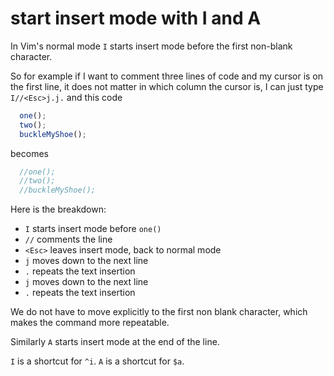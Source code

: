 # start insert mode with I and A

In Vim's normal mode `I` starts insert mode before the first non-blank character.

So for example if I want to comment three lines of code and my cursor is on the
first line, it does not matter in which column the cursor is, I can just type
`I//<Esc>j.j.` and this code 

```javascript
  one();
  two();
  buckleMyShoe();
```

becomes

```javascript
  //one();
  //two();
  //buckleMyShoe();
```

Here is the breakdown:
- `I` starts insert mode before `one()`
- `//` comments the line
- `<Esc>` leaves insert mode, back to normal mode
- `j` moves down to the next line
- `.` repeats the text insertion
- `j` moves down to the next line
- `.` repeats the text insertion

We do not have to move explicitly to the first non blank character, which makes
the command more repeatable.

Similarly `A` starts insert mode at the end of the line.

`I` is a shortcut for `^i`.
`A` is a shortcut for `$a`.
